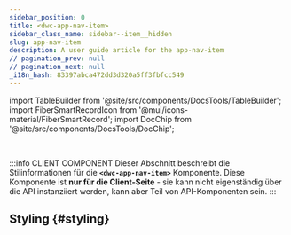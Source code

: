```yaml
---
sidebar_position: 0
title: <dwc-app-nav-item>
sidebar_class_name: sidebar--item__hidden
slug: app-nav-item
description: A user guide article for the app-nav-item
// pagination_prev: null
// pagination_next: null
_i18n_hash: 83397abca472dd3d320a5ff3fbfcc549
---
```

import TableBuilder from '@site/src/components/DocsTools/TableBuilder';
import FiberSmartRecordIcon from '@mui/icons-material/FiberSmartRecord';
import DocChip from '@site/src/components/DocsTools/DocChip';

<DocChip chip='shadow' />

<br />

:::info CLIENT COMPONENT
Dieser Abschnitt beschreibt die Stilinformationen für die **`<dwc-app-nav-item>`** Komponente. Diese Komponente ist **nur für die Client-Seite** - sie kann nicht eigenständig über die API instanziiert werden, kann aber Teil von API-Komponenten sein.
:::

## Styling {#styling}

<TableBuilder name="dwc-app-nav-item" clientComponent />

